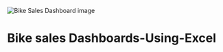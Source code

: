 ![Bike Sales Dashboard image](https://user-images.githubusercontent.com/103099437/221403549-30eba3c1-c5d9-4327-bbac-60a459511c89.png)
# Bike sales Dashboards-Using-Excel
